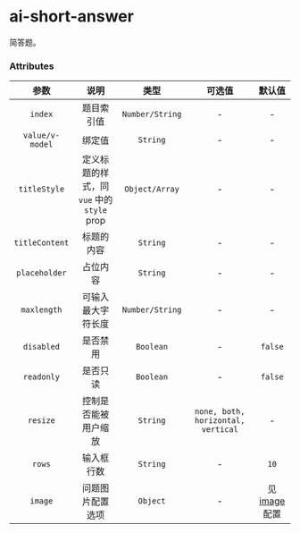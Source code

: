 # ai-short-answer

简答题。

### Attributes

| 参数 | 说明 | 类型 |可选值 | 默认值 |
| :---: |:---: |:---: |:---:| :---: |
| `index` | 题目索引值 | `Number/String` | - | - |
| `value/v-model` | 绑定值 | `String` | - | - |
| `titleStyle` | 定义标题的样式，同 `vue` 中的 `style` prop | `Object/Array` | - | - |
| `titleContent` | 标题的内容 | `String` | - | - |
| `placeholder` | 占位内容 | `String` | - | - |
| `maxlength` | 可输入最大字符长度 | `Number/String` | - | - |
| `disabled` | 是否禁用 | `Boolean` | - | `false` |
| `readonly` | 是否只读 | `Boolean` | - | `false` |
| `resize` | 控制是否能被用户缩放	 | `String` | `none, both, horizontal, vertical` | - |
| `rows` | 输入框行数	| `String` | - | `10` |
| `image` | 问题图片配置选项 | `Object` | - | 见<a href="./image.md">image</a>配置 |
